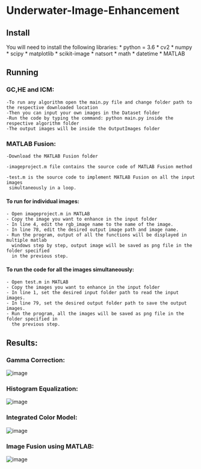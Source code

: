 # Underwater-Image-Enhancement

## Install

   You will need to install the following libraries:
    * python = 3.6
    * cv2
    * numpy
    * scipy
    * matplotlib
    * scikit-image
    * natsort
    * math
    * datetime
    * MATLAB

## Running

### GC,HE and ICM:

    -To run any algorithm open the main.py file and change folder path to the respective downloaded location
    -Then you can input your own images in the Dataset folder
    -Run the code by typing the command: python main.py inside the respective algorithm folder
    -The output images will be inside the OutputImages folder

### MATLAB Fusion:

    -Download the MATLAB Fusion folder

    -imageproject.m file contains the source code of MATLAB Fusion method

    -test.m is the source code to implement MATLAB Fusion on all the input images
     simultaneously in a loop.

#### To run for individual images:

    - Open imageproject.m in MATLAB
    - Copy the image you want to enhance in the input folder
    - In line 4, edit the rgb_image name to the name of the image.
    - In line 78, edit the desired output image path and image name.
    - Run the program, output of all the functions will be displayed in multiple matlab
      windows step by step, output image will be saved as png file in the folder specified
      in the previous step.

#### To run the code for all the images simultaneously:

    - Open test.m in MATLAB
    - Copy the images you want to enhance in the input folder
    - In line 1, set the desired input folder path to read the input images.
    - In line 79, set the desired output folder path to save the output images.
    - Run the program, all the images will be saved as png file in the folder specified in
      the previous step.
      
 ## Results:
 
 ### Gamma Correction: 

 ![image](https://user-images.githubusercontent.com/60934824/147821419-cdbbef89-f553-4d5a-8a56-d9354baa7287.png)

 ### Histogram Equalization: 
 
 ![image](https://user-images.githubusercontent.com/60934824/147821466-b6dcb958-2acf-4022-a324-b3c5310197f9.png)
 
 ### Integrated Color Model: 
 
 ![image](https://user-images.githubusercontent.com/60934824/147821482-720e21b5-9711-40f1-b53d-6adfa237e7ac.png)
 
 ### Image Fusion using MATLAB:
 
![image](https://user-images.githubusercontent.com/60934824/147821518-c20e3e7b-6c00-47f4-b86f-5ae0bafcb702.png)



